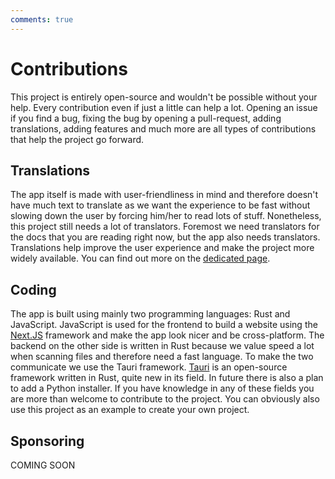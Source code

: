 ```yaml
---
comments: true
---
```


# Contributions
This project is entirely open-source and wouldn't be possible without your help. Every contribution even if just a little can help a lot. Opening an issue if you find a bug, fixing the bug by opening a pull-request, adding translations, adding features and much more are all types of contributions that help the project go forward.

## Translations
The app itself is made with user-friendliness in mind and therefore doesn't have much text to translate as we want the experience to be fast without slowing down the user by forcing him/her to read lots of stuff. Nonetheless, this project still needs a lot of translators. Foremost we need translators for the docs that you are reading right now, but the app also needs translators. Translations help improve the user experience and make the project more widely available. You can find out more on the [dedicated page](./translations.md).

## Coding
The app is built using mainly two programming languages: Rust and JavaScript. JavaScript is used for the frontend to build a website using the [Next.JS](https://nextjs.org/) framework and make the app look nicer and be cross-platform. The backend on the other side is written in Rust because we value speed a lot when scanning files and therefore need a fast language. To make the two communicate we use the Tauri framework. [Tauri](https://tauri.app/) is an open-source framework written in Rust, quite new in its field. In future there is also a plan to add a Python installer. If you have knowledge in any of these fields you are more than welcome to contribute to the project. You can obviously also use this project as an example to create your own project.
## Sponsoring
COMING SOON